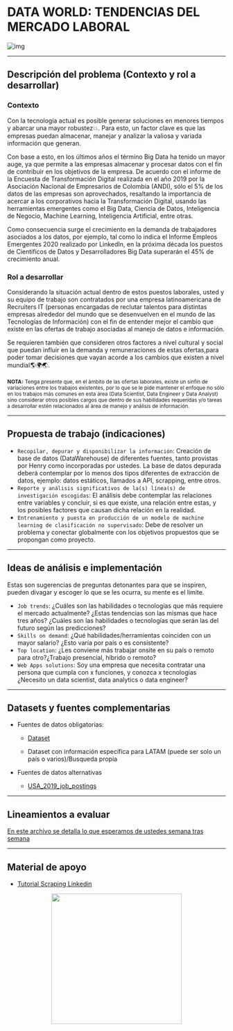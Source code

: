 # <b>DATA WORLD: TENDENCIAS DEL MERCADO LABORAL</b>  

![img](https://www.passionateinmarketing.com/wp-content/uploads/2022/01/AI-header-1.png)  

<hr>

## <b>Descripción del problema</b> (Contexto y rol a desarrollar)  

### <b>Contexto</b>  

Con la tecnología actual es posible generar soluciones en menores tiempos y abarcar una mayor robustez💥. Para esto, un factor clave es que las empresas puedan almacenar, manejar y analizar la valiosa y variada información que generan.  

Con base a esto, en los últimos años el término Big Data ha tenido un mayor auge, ya que permite a las empresas almacenar y procesar datos con el fin de contribuir en los objetivos de la empresa.
De acuerdo con el informe de la Encuesta de Transformación Digital realizada en el año 2019 por la Asociación Nacional de Empresarios de Colombia (ANDI), sólo el 5% de los datos de las empresas son aprovechados, resaltando la importancia de acercar a los corporativos hacia la Transformación Digital, usando las herramientas emergentes como el Big Data, Ciencia de Datos, Inteligencia de Negocio, Machine Learning, Inteligencia Artificial, entre otras.  

Como consecuencia surge el crecimiento en la demanda de trabajadores asociados a los datos, por ejemplo, tal como lo indica el Informe Empleos Emergentes 2020 realizado por LinkedIn, en la próxima década los puestos de Científicos de Datos y Desarrolladores Big Data superarán el 45% de crecimiento anual.  


### <b> Rol a desarrollar </b> 
  
Considerando la situación actual dentro de estos puestos laborales, usted y su equipo de trabajo son contratados por una empresa latinoamericana de Recruiters IT (personas encargadas de reclutar talentos para distintas empresas alrededor del mundo que se desenvuelven en el mundo de las Tecnologías de Información) con el fin de entender mejor el cambio que existe en las ofertas de trabajo asociadas al manejo de datos e información.  

Se requieren también que consideren otros factores a nivel cultural y social que puedan influir en la demanda y remuneraciones de estas ofertas,para poder tomar decisiones que vayan acorde a los cambios que existen a nivel mundial🌎🌍🌏.  

<b><small>NOTA:</small></b>
<small>Tenga presente que, en el ámbito de las ofertas laborales, existe un sinfín de variaciones entre los trabajos existentes, por lo que se le pide mantener el enfoque no sólo en los trabajos más comunes en esta área (Data Scientist, Data Engineer y Data Analyst) sino considerar otros posibles cargos que dentro de sus habilidades requeridas y/o tareas a desarrollar estén relacionados al área de manejo y análisis de información.</small>  

<hr>

## <b>Propuesta de trabajo</b> (indicaciones)  

- `Recopilar, depurar y disponibilizar la información`: Creación de base de datos (DataWarehouse) de diferentes fuentes, tanto provistas por Henry como incorporadas por ustedes. La base de datos depurada deberá contemplar por lo menos dos tipos diferentes de extracción de datos, ejemplo: datos estáticos, llamados a API, scrapping, entre otros.
- `Reporte y análisis significativos de la(s) línea(s) de investigación escogidas`: El análisis debe contemplar las relaciones entre variables y concluir, si es que existe, una relación entre estas, y los posibles factores que causan dicha relación en la realidad.
- `Entrenamiento y puesta en producción de un modelo de machine learning de clasificación no supervisado`: Debe de resolver un problema y conectar globalmente con los objetivos propuestos que se propongan como proyecto.  
<hr>

## <b>Ideas de análisis e implementación</b>  

Estas son sugerencias de preguntas detonantes para que se inspiren, pueden divagar y escoger lo que se les ocurra, su mente es el límite.  

- `Job trends`: ¿Cuáles son las habilidades o tecnologías que más requiere el mercado actualmente? ¿Estas tendencias son las mismas que hace tres años? ¿Cuáles son las habilidades o tecnologías que serán las del futuro según las predicciones?
- `Skills on demand`: ¿Qué habilidades/herramientas coinciden con un mayor salario? ¿Esto varía por país o es consistente?
- `Top location`: ¿Les conviene más trabajar onsite en su país o remoto para otro?¿Trabajo presencial, híbrido o remoto?
- `Web Apps solutions`: Soy una empresa que necesita contratar una persona que cumpla con x funciones, y conozca x tecnologías ¿Necesito un data scientist, data analytics o data engineer?  
<hr>  

## <b>Datasets y fuentes complementarias</b>  
- Fuentes de datos obligatorias:
  - [Dataset](https://drive.google.com/drive/u/2/folders/1Kywtt2ZXVM8MTyo8KEnsfnS7aXK6N7yh)
   
  - Dataset con información específica para LATAM (puede ser solo un país o varios)/Busqueda propia
  
  
- Fuentes de datos alternativas
  - [USA_2019_job_postings](https://drive.google.com/file/d/1zHllEmy7M62_LUcBnYL9XNUpL_2qM8oi/view?usp=share_link)
<hr>

## <b>Lineamientos a evaluar</b> 

[En este archivo se detalla lo que esperamos de ustedes semana tras semana](https://docs.google.com/document/d/13yU2EQ6eCFdESCwuP8pINDENgTCQCFEzSmVKqX98OL8/edit?usp=share_link)
<hr>

## <b>Material de apoyo</b>  

- [Tutorial Scraping Linkedin](https://www.scraperapi.com/blog/linkedin-scraper-python/)




<p align="center">
<img src = "https://media.tenor.com/g5BRCcKAZbkAAAAC/bandwagon-bandwagon-fans.gif" height = 300>
</p>

